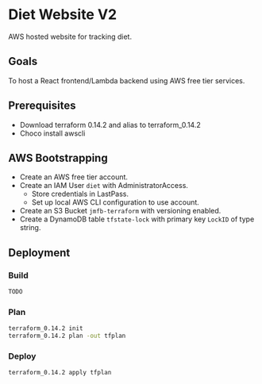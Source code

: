# Diet Website V2

AWS hosted website for tracking diet.

## Goals

To host a React frontend/Lambda backend using AWS free tier services.

## Prerequisites

* Download terraform 0.14.2 and alias to terraform_0.14.2
* Choco install awscli

## AWS Bootstrapping

* Create an AWS free tier account.
* Create an IAM User `diet` with AdministratorAccess.
	* Store credentials in LastPass.
	* Set up local AWS CLI configuration to use account.
* Create an S3 Bucket `jmfb-terraform` with versioning enabled.
* Create a DynamoDB table `tfstate-lock` with primary key `LockID` of type string.

## Deployment

### Build

```sh
TODO
```

### Plan

```sh
terraform_0.14.2 init
terraform_0.14.2 plan -out tfplan
```

### Deploy

```sh
terraform_0.14.2 apply tfplan
```
